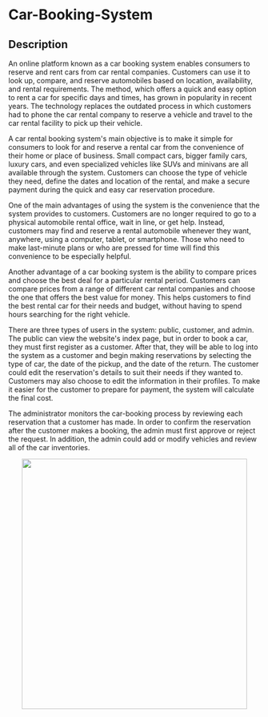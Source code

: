 # Car-Booking-System

## Description

An online platform known as a car booking system enables consumers to reserve and rent cars from car rental companies. Customers can use it to look up, compare, and reserve automobiles based on location, availability, and rental requirements. The method, which offers a quick and easy option to rent a car for specific days and times, has grown in popularity in recent years. The technology replaces the outdated process in which customers had to phone the car rental company to reserve a vehicle and travel to the car rental facility to pick up their vehicle.

A car rental booking system's main objective is to make it simple for consumers to look for and reserve a rental car from the convenience of their home or place of business. Small compact cars, bigger family cars, luxury cars, and even specialized vehicles like SUVs and minivans are all available through the system. Customers can choose the type of vehicle they need, define the dates and location of the rental, and make a secure payment during the quick and easy car reservation procedure.

One of the main advantages of using the system is the convenience that the system provides to customers. Customers are no longer required to go to a physical automobile rental office, wait in line, or get help. Instead, customers may find and reserve a rental automobile whenever they want, anywhere, using a computer, tablet, or smartphone. Those who need to make last-minute plans or who are pressed for time will find this convenience to be especially helpful.

Another advantage of a car booking system is the ability to compare prices and choose the best deal for a particular rental period. Customers can compare prices from a range of different car rental companies and choose the one that offers the best value for money. This helps customers to find the best rental car for their needs and budget, without having to spend hours searching for the right vehicle.

There are three types of users in the system: public, customer, and admin. The public can view the website's index page, but in order to book a car, they must first register as a customer. After that, they will be able to log into the system as a customer and begin making reservations by selecting the type of car, the date of the pickup, and the date of the return. The customer could edit the reservation's details to suit their needs if they wanted to. Customers may also choose to edit the information in their profiles. To make it easier for the customer to prepare for payment, the system will calculate the final cost.

The administrator monitors the car-booking process by reviewing each reservation that a customer has made. In order to confirm the reservation after the customer makes a booking, the admin must first approve or reject the request. In addition, the admin could add or modify vehicles and review all of the car inventories.

<div id="carBookingSystemHomepage" align="center">
<a href="./portfolio/yIkkha02"><img src="./ikmal.jpg" width="450" height="500"></a>
</div>
